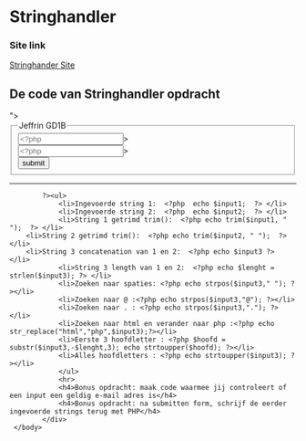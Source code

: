 # Stringhandler

### Site link
[Stringhander Site](http://21254.hosts.ma-cloud.nl/www/bae/Les1/stringhandler_basis.php "Stringhandler")

## De code van Stringhandler opdracht
<!DOCTYPE html>
<html lang="nl">
	 <head>
		<meta charset="utf-8">
		<meta name="description" content="scripting GD">
		<meta name="author" content="Ma">
		<meta name="viewport" content="width=device-width, initial-scale=1.0">
		<link href="https://fonts.googleapis.com/css?family=Source+Code+Pro" rel="stylesheet">
		<link rel="stylesheet" type="text/css" href="style.css">
		<title>PHP String handler</title>
	</head>
	 <body>
		 <?php
		 if ( !empty($_GET)) {
				 $input1 =  $_GET['input1']; // input uit html
				 $input2 =  $_GET['input2']; // input uit html
				 $input3 = $input1 . $input2;
			 }
			else{
				 $input1 = ""; //lege string
				 $input2 = ""; //lege string
				 $input3 = "";
			 }
		  ?>
		<div class="wrapper">
			<form method="GET" action="<?php echo htmlspecialchars($_SERVER["PHP_SELF"]);?>">
				<fieldset>
				 <legend>Jeffrin GD1B</legend>
				 <input type = "text" name = "input1"  placeholder = <?php echo $input1 ?>> <br>
				 <input type = "text" name = "input2"   placeholder =  <?php echo $input2?>> <br>
				 <input type = "submit"  id = "submit" name = "submit" value = "submit">
			 </fieldset>
			</form>
			<hr>
			<?php

			?><ul>
				<li>Ingevoerde string 1:  <?php  echo $input1;  ?> </li>
				<li>Ingevoerde string 2:  <?php  echo $input2;  ?> </li>
				<li>String 1 getrimd trim():  <?php echo trim($input1, " ");  ?> </li>
        <li>String 2 getrimd trim():  <?php echo trim($input2, " ");  ?> </li>
        <li>String 3 concatenation van 1 en 2:  <?php echo $input3 ?> </li>
				<li>String 3 length van 1 en 2:  <?php echo $lenght = strlen($input3); ?> </li>
				<li>Zoeken naar spaties: <?php echo strpos($input3," "); ?></li>
				<li>Zoeken naar @ :<?php echo strpos($input3,"@"); ?></li>
				<li>Zoeken naar . : <?php echo strpos($input3,"."); ?></li>
				<li>Zoeken naar html en verander naar php :<?php echo str_replace("html","php",$input3);?></li>
				<li>Eerste 3 hoofdletter : <?php $hoofd = substr($input3,-$lenght,3); echo strtoupper($hoofd); ?></li>
				<li>Alles hoofdletters : <?php echo strtoupper($input3); ?></li>
				</ul>
				<hr>
				<h4>Bonus opdracht: maak code waarmee jij controleert of een input een geldig e-mail adres is</h4>
				<h4>Bonus opdracht: na submitten form, schrijf de eerder ingevoerde strings terug met PHP</h4>
			</div>
	 </body>
	 
</html>

